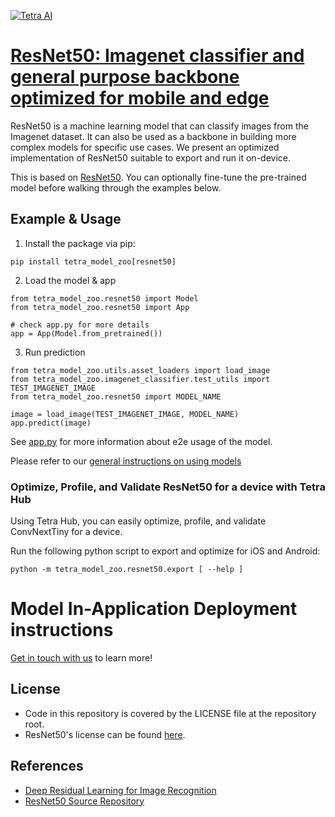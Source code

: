 [![Tetra AI](https://tetra.ai/img/logo.svg)](https://tetra.ai/)

# [ResNet50: Imagenet classifier and general purpose backbone optimized for mobile and edge](https://tetraai.com/model-zoo/resnet50)

ResNet50 is a machine learning model that can classify images from the Imagenet dataset.
It can also be used as a backbone in building more complex models for specific use cases.
We present an optimized implementation of ResNet50 suitable to export and run it on-device.

This is based on [ResNet50](https://github.com/pytorch/vision/blob/main/torchvision/models/resnet.py). You can optionally
fine-tune the pre-trained model before walking through the examples below.

## Example & Usage

1. Install the package via pip:
```
pip install tetra_model_zoo[resnet50]
```

2. Load the model & app
```
from tetra_model_zoo.resnet50 import Model
from tetra_model_zoo.resnet50 import App

# check app.py for more details
app = App(Model.from_pretrained())
```

3. Run prediction
```
from tetra_model_zoo.utils.asset_loaders import load_image
from tetra_model_zoo.imagenet_classifier.test_utils import TEST_IMAGENET_IMAGE
from tetra_model_zoo.resnet50 import MODEL_NAME

image = load_image(TEST_IMAGENET_IMAGE, MODEL_NAME)
app.predict(image)
```

See [app.py](../imagenet_classifier/app.py#L49) for more information about e2e usage of the model.

Please refer to our [general instructions on using models](../../#tetra-model-zoo)

### Optimize, Profile, and Validate ResNet50 for a device with Tetra Hub
Using Tetra Hub, you can easily optimize, profile, and validate ConvNextTiny for a device.

Run the following python script to export and optimize for iOS and Android:
```
python -m tetra_model_zoo.resnet50.export [ --help ]
```

# Model In-Application Deployment instructions
<a href="mailto:support@tetra.ai?subject=Request Access for Tetra Hub&body=Interest in using ResNet50 in model zoo for deploying on-device.">Get in touch with us</a> to learn more!

## License
- Code in this repository is covered by the LICENSE file at the repository root.
- ResNet50's license can be found [here](https://github.com/pytorch/vision/blob/main/LICENSE).

## References
* [Deep Residual Learning for Image Recognition](https://arxiv.org/abs/1512.03385)
* [ResNet50 Source Repository](https://github.com/pytorch/vision/blob/main/torchvision/models/resnet.py)
